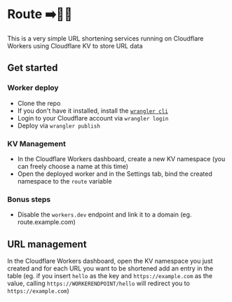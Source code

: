 # Route ➡️📍🔁

This is a very simple URL shortening services running on Cloudflare Workers using Cloudflare KV to store URL data

## Get started

### Worker deploy
- Clone the repo
- If you don't have it installed, install the [`wrangler cli`](https://developers.cloudflare.com/workers/get-started/guide#2-install-the-workers-cli)
- Login to your Cloudflare account via `wrangler login`
- Deploy via `wrangler publish`

### KV Management
- In the Cloudflare Workers dashboard, create a new KV namespace (you can freely choose a name at this time)
- Open the deployed worker and in the Settings tab, bind the created namespace to the `route` variable

### Bonus steps
- Disable the `workers.dev` endpoint and link it to a domain (eg. route.example.com)


## URL management
In the Cloudflare Workers dashboard, open the KV namespace you just created and for each URL you want to be shortened add an entry in the table (eg. if you insert `hello` as the key and `https://example.com` as the value, calling `https://WORKERENDPOINT/hello` will redirect you to `https://example.com`)